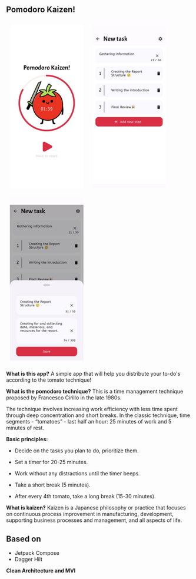 ## Pomodoro Kaizen!
<div id="header" align="start">
<img src="screenshots/timer_screen.jpg" align="start"
width="200"hspace="10" vspace="10">
  <img src="screenshots/tasks_1.jpg" align="start"
width="200"hspace="10" vspace="10">
  <img src="screenshots/tasks-2.jpg" align="start"
width="200"hspace="10" vspace="10">
</div>


**What is this app?**
A simple app that will help you distribute your to-do's according to the tomato technique!

**What is the pomodoro technique?**
This is a time management technique proposed by Francesco Cirillo in the late 1980s.  

The technique involves increasing work efficiency with less time spent through deep concentration and short breaks. In the classic technique, time segments - “tomatoes” - last half an hour: 25 minutes of work and 5 minutes of rest.

**Basic principles:**

- Decide on the tasks you plan to do, prioritize them.

- Set a timer for 20-25 minutes.

- Work without any distractions until the timer beeps.

- Take a short break (5 minutes).

- After every 4th tomato, take a long break (15-30 minutes).

**What is kaizen?**
Kaizen is a Japanese philosophy or practice that focuses on continuous process improvement in manufacturing, development, supporting business processes and management, and all aspects of life.

## Based on

- Jetpack Compose
- Dagger Hilt

**Clean Architecture and MVI**








